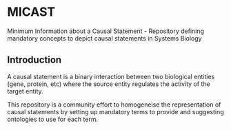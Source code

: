 # MICAST
Minimum Information about a Causal Statement - Repository defining mandatory concepts to depict causal statements in Systems Biology

## Introduction
A causal statement is a binary interaction between two biological entities (gene, protein, etc) where the source entity regulates the activity of the target entity.

This repository is a community effort to homogeneise the representation of causal statements by setting up mandatory terms to provide and suggesting ontologies to use for each term.
